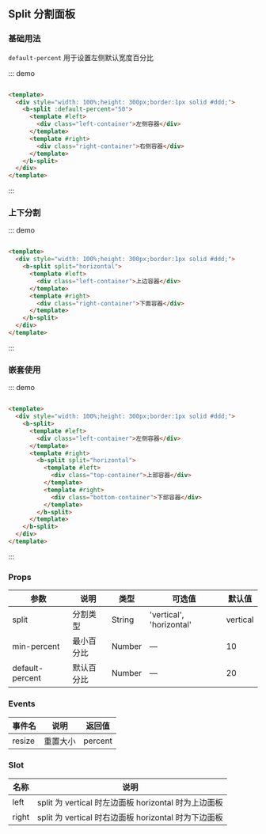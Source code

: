 ## Split 分割面板

<div class="global-anchor">
  <b-anchor :scroll-offset="100">
    <b-anchor-link href="#ji-chu-yong-fa" title="基础用法"></b-anchor-link>
    <b-anchor-link href="#props" title="Props"></b-anchor-link>
  </b-anchor>
</div>

### 基础用法

`default-percent` 用于设置左侧默认宽度百分比

::: demo

```html

<template>
  <div style="width: 100%;height: 300px;border:1px solid #ddd;">
    <b-split :default-percent="50">
      <template #left>
        <div class="left-container">左侧容器</div>
      </template>
      <template #right>
        <div class="right-container">右侧容器</div>
      </template>
    </b-split>
  </div>
</template>
```

:::

### 上下分割

::: demo

```html

<template>
  <div style="width: 100%;height: 300px;border:1px solid #ddd;">
    <b-split split="horizontal">
      <template #left>
        <div class="left-container">上边容器</div>
      </template>
      <template #right>
        <div class="right-container">下面容器</div>
      </template>
    </b-split>
  </div>
</template>
```

:::

### 嵌套使用

::: demo

```html

<template>
  <div style="width: 100%;height: 300px;border:1px solid #ddd;">
    <b-split>
      <template #left>
        <div class="left-container">左侧容器</div>
      </template>
      <template #right>
        <b-split split="horizontal">
          <template #left>
            <div class="top-container">上部容器</div>
          </template>
          <template #right>
            <div class="bottom-container">下部容器</div>
          </template>
        </b-split>
      </template>
    </b-split>
  </div>
</template>
```

:::

### Props

| 参数      | 说明    | 类型      | 可选值       | 默认值   |
|---------- |-------- |---------- |-------------  |-------- |
| split    | 分割类型   | String  | 'vertical', 'horizontal'   |  vertical  |
| min-percent   | 最小百分比   | Number  |  —   |   10  |
| default-percent  | 默认百分比   | Number  |  —   |   20  |

### Events

| 事件名      | 说明    | 返回值      |
|---------- |-------- |---------- |
| resize   | 重置大小   | percent  |

### Slot

| 名称      | 说明    |
|---------- |-------- |
| left     | split 为 vertical 时左边面板 horizontal 时为上边面板  |
| right    | split 为 vertical 时右边面板 horizontal 时为下边面板  |
